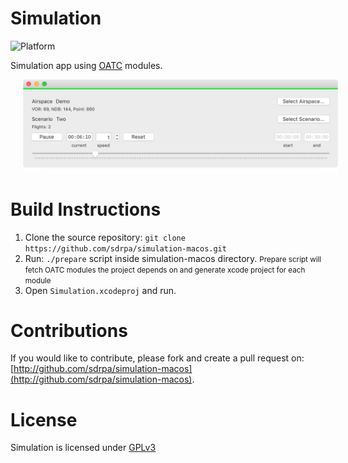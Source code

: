 # Simulation

![Platform](https://img.shields.io/badge/platforms-macOS-333333.svg)

Simulation app using [OATC](http://oatc.io) modules.

<img src="Assets/Images/simulation-screenshot.png" alt="Map Window" width="600" hspace="20">

# Build Instructions

1. Clone the source repository: ```git clone https://github.com/sdrpa/simulation-macos.git```
2. Run: ```./prepare``` script inside simulation-macos directory. 
<small>Prepare script will fetch OATC modules the project depends on and generate xcode project for each module</small>
3. Open ```Simulation.xcodeproj``` and run.

# Contributions

If you would like to contribute, please fork and create a pull request on: [http://github.com/sdrpa/simulation-macos](http://github.com/sdrpa/simulation-macos).

# License

Simulation is licensed under [GPLv3](https://www.gnu.org/licenses/gpl.txt)

